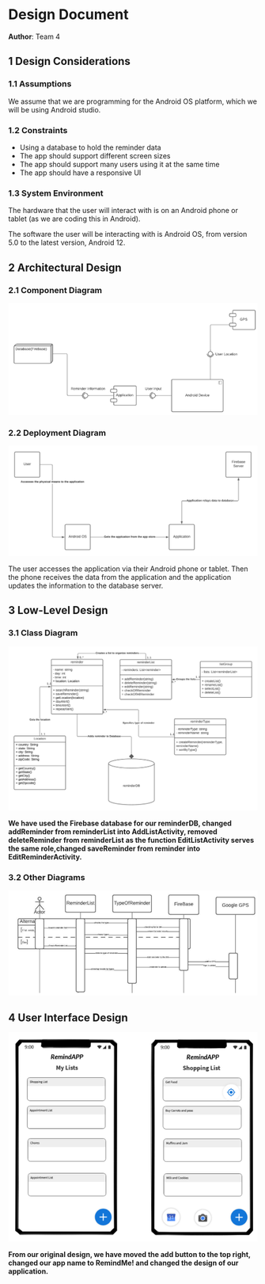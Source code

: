 # Design Document

**Author**: Team 4

## 1 Design Considerations

### 1.1 Assumptions

We assume that we are programming for the Android OS platform, which we will be using Android studio.

### 1.2 Constraints

- Using a database to hold the reminder data
- The app should support different screen sizes
- The app should support many users using it at the same time
- The app should have a responsive UI

### 1.3 System Environment

The hardware that the user will interact with is on an Android phone or tablet (as we are coding this in Android).

The software the user will be interacting with is Android OS, from version 5.0 to the latest version, Android 12.

## 2 Architectural Design

### 2.1 Component Diagram

![Component Diagram](images/ComponentDiagram.png)

### 2.2 Deployment Diagram

![Deployment Diagram](images/DeploymentDiagram.png)

The user accesses the application via their Android phone or tablet. Then the phone receives the data from the application and the application updates the information to the database server.

## 3 Low-Level Design

### 3.1 Class Diagram

![Class Diagram](images/GroupDesign.png)

<strong> We have used the Firebase database for our reminderDB, changed addReminder from reminderList into AddListActivity, removed deleteReminder from reminderList as the function EditListActivity serves the same role,changed saveReminder from reminder into EditReminderActivity.</strong>

### 3.2 Other Diagrams

![Other Diagram](images/OtherDiagrams.png)

## 4 User Interface Design

![UI Diagram](images/UIDesign.png)

<strong>From our original design, we have moved the add button to the top right, changed our app name to RemindMe! and changed the design of our application.</strong>
